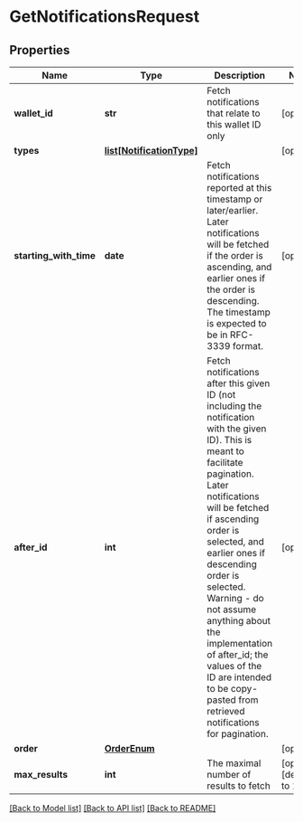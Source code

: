 # GetNotificationsRequest

## Properties
Name | Type | Description | Notes
------------ | ------------- | ------------- | -------------
**wallet_id** | **str** | Fetch notifications that relate to this wallet ID only | [optional] 
**types** | [**list[NotificationType]**](NotificationType.md) |  | [optional] 
**starting_with_time** | **date** | Fetch notifications reported at this timestamp or later/earlier. Later notifications will be fetched if the order is ascending, and earlier ones if the order is descending. The timestamp is expected to be in RFC-3339 format. | [optional] 
**after_id** | **int** | Fetch notifications after this given ID (not including the notification with the given ID). This is meant to facilitate pagination. Later notifications will be fetched if ascending order is selected, and earlier ones if descending order is selected. Warning - do not assume anything about the implementation of after_id; the values of the ID are intended to be copy-pasted from retrieved notifications for pagination. | [optional] 
**order** | [**OrderEnum**](OrderEnum.md) |  | [optional] 
**max_results** | **int** | The maximal number of results to fetch | [optional] [default to 100]

[[Back to Model list]](../README.md#documentation-for-models) [[Back to API list]](../README.md#documentation-for-api-endpoints) [[Back to README]](../README.md)


